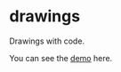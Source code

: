 drawings
========

Drawings with code.

You can see the [demo](http://jiajunlo.github.io/drawings) here.
